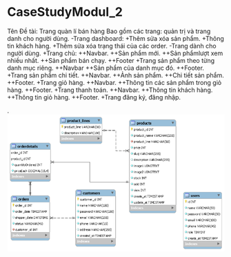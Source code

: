 # CaseStudyModul_2
Tên Đề tài: Trang quàn lí bán hàng
Bao gồm các trang: quản trị và trang danh cho người dùng.
-Trang dashboard:
  +Thêm sửa xóa sản phẩm.
  +Thông tin khách hàng.
  +Thêm sửa xóa trạng thái của các order.
-Trang dành cho người dùng.
  +Trang chủ:
    ++Navbar.
    ++Sản phẩm mới.
    ++Sản phẩmlượt xem nhiều nhất.
    ++Sản phẩm bán chạy.
    ++Footer
  +Trang sản phẩm theo từng danh mục riêng.
    ++Navbar
    ++Sản phẩm của danh mục đó.
    ++Footer.
  +Trang sản phẩm chi tiết.
   ++Navbar.
   ++Ảnh sản phẩm.
   ++Chi tiết sản phẩm.
   ++Footer.
  +Trang giỏ hàng.
    ++Navbar.
    ++Thông tin các sản phẩm trong giỏ hàng.
    ++Footer.
  +Trang thanh toán.
    ++Navbar.
    ++Thông tin khách hàng.
    ++Thông tin giỏ hàng.
    ++Footer.
  +Trang đăng ký, đăng nhập.  

.<img src="er_casestudy.png">
